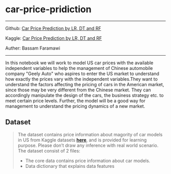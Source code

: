 # car-price-pridiction
---
Github: [Car Price Prediction by LR, DT and RF](https://github.com/bassamfaramawi/car-price-prediction)

Kaggle: [Car Price Prediction by LR, DT and RF](https://www.kaggle.com/code/tiodaronzi3/car-price-prediction-by-lr-dt-and-rf)

Auther: Bassam Faramawi

---
In this notebook we will work to model US car prices with the available independent variables to help the management of Chinese automobile company "Geely Auto" who aspires to enter the US market to understand how exactly the prices vary with the independent variables.They want to understand the factors affecting the pricing of cars in the American market, since those may be very different from the Chinese market. They can accordingly manipulate the design of the cars, the business strategy etc. to meet certain price levels. Further, the model will be a good way for management to understand the pricing dynamics of a new market.

## Dataset
>The dataset contains price information about magority of car models in US from Kaggle datasets __[here](https://www.kaggle.com/datasets/hellbuoy/car-price-prediction/)__, and is provided for learning purpose. Please don’t draw any inference with real world scenario. The dataset consist of 2 files:
> -  The core data contains price information about car models.
> -  Data dictionary that explains data features 
